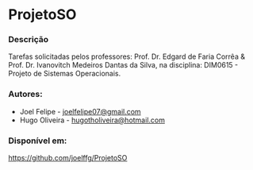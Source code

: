# ProjetoSO

### Descrição
Tarefas solicitadas pelos professores: Prof. Dr. Edgard de Faria Corrêa & Prof. Dr. Ivanovitch Medeiros Dantas da Silva, na disciplina: DIM0615 - Projeto de Sistemas Operacionais.
	
### Autores:
* Joel Felipe - joelfelipe07@gmail.com
* Hugo Oliveira - hugotholiveira@hotmail.com

### Disponível em: 
https://github.com/joelffg/ProjetoSO
